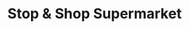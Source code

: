 ---
title: "Stop & Shop Supermarket"
url: /barnstable-hyannis/stop-und-shop-supermarket/
shop: Supermarkt
---